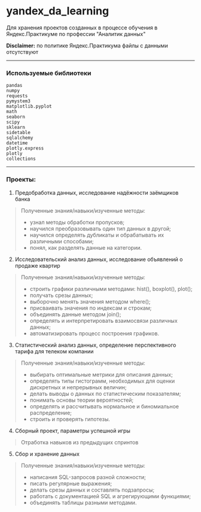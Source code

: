 # yandex_da_learning
Для хранения проектов созданных в процессе обучения в Яндекс.Практикуме по профессии "Аналитик данных"


**Disclaimer:** по политике Яндекс.Практикума файлы с данными отсутствуют
***

### Используемые библиотеки
```
pandas
numpy
requests
pymystem3
matplotlib.pyplot
math
seaborn
scipy
sklearn
sidetable
sqlalchemy
datetime
plotly.express
plotly
collections 
```

***

### Проекты:
1. Предобработка данных, исследование надёжности заёмщиков банка

>Полученные знания/навыки/изученные методы:
>- узнал методы обработки пропусков;
>- научился преобразовывать один тип данных в другой;
>- научился определять дубликаты и обрабатывать их различными способами;
>- понял, как разделять данные на категории.


2. Исследовательский анализ данных, исследование объявлений о продаже квартир

>Полученные знания/навыки/изученные методы:
>- строить графики различными методами: hist(), boxplot(), plot();
>- получать срезы данных;
>- выборочно менять значения методом where();
>- присваивать значения по индексам и строкам;
>- объединять данные методом join();
>- определять и интерпретировать взаимосвязи различных данных;
>- автоматизировать процесс построения графиков.
	
    
3. Статистический анализ данных, определение перспективного тарифа для телеком компании

>Полученные знания/навыки/изученные методы:
>- выбирать оптимальные метрики для описания данных;
>- определять типы гистограмм, необходимых для оценки дискретных и непрерывных величин;
>- делать выводы о данных по статистическим показателям;
>- понимать основы теории вероятностей;
>- определять и рассчитывать нормальное и биномиальное распределение;
>- строить и проверять гипотезы.

4. Сборный проект, параметры успешной игры

>Отработка навыков из предыдущих спринтов

5. Сбор и хранение данных
>Полученные знания/навыки/изученные методы:
>- написания SQL-запросов разной сложности;
>- писать регулярные выражения;
>- делать срезы данных и составлять подзапросы;
>- работать с документацией SQL и агрегирующими функциями;
>- объединять таблицы разными методами.